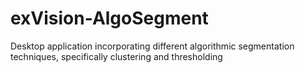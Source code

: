 # exVision-AlgoSegment
Desktop application incorporating different algorithmic segmentation techniques, specifically clustering and thresholding
